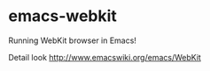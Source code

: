 emacs-webkit
============

Running WebKit browser in Emacs!

Detail look http://www.emacswiki.org/emacs/WebKit
